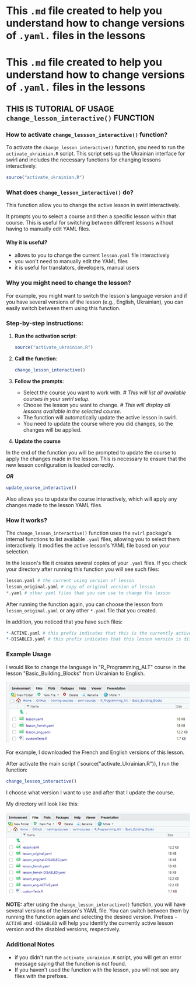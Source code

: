 # This `.md` file created to help you understand how to change versions of `.yaml.` files in the lessons

# This `.md` file created to help you understand how to change versions of `.yaml.` files in the lessons

## THIS IS TUTORIAL OF USAGE `change_lesson_interactive()` FUNCTION

### How to activate `change_lessson_interactive()` function?

To activate the `change_lesson_interactive()` function, you need to run the `activate_ukrainian.R` script. This script sets up the Ukrainian interface for swirl and includes the necessary functions for changing lessons interactively.

```r
source("activate_ukrainian.R")
```

### What does `change_lesson_interactive()` do?

This function allow you to change the active lesson in swirl interactively. 


It prompts you to select a course and then a specific lesson within that course. This is useful for switching between different lessons without having to manually edit YAML files.

#### Why it is useful?

- allows to you to change the current `lesson.yaml` file interactively
- you won't need to manually edit the YAML files
- it is useful for translators, developers, manual users

### Why you might need to change the lesson?

For example, you might want to switch the lesson`s language version and if you have several versions of the lesson (e.g., English, Ukrainian), you can easily switch between them using this function.

### Step-by-step instructions:

1. **Run the activation script**:
   ```r
   source("activate_ukrainian.R")
   ```

2. **Call the function**:
   ```r
   change_lesson_interactive()
   ```

3. **Follow the prompts**:
   - Select the course you want to work with. *# This will list all available courses in your swirl setup.*
   - Choose the lesson you want to change. *# This will display all lessons available in the selected course.*
   - The function will automatically update the active lesson in swirl.
   - You need to update the course where you did changes, so the changes will be applied.


4. **Update the course**

In the end of the function you will be prompted to update the course to apply the changes made in the lesson. This is necessary to ensure that the new lesson configuration is loaded correctly.

***OR***
   ```r
   update_course_interactive()
   ```
Also allows you to update the course interactively, which will apply any changes made to the lesson YAML files.
   
### How it works?

The `change_lesson_interactive()` function uses the `swirl` package's internal functions to list available `.yaml` files, allowing you to select them interactively. It modifies the active lesson's YAML file based on your selection.

In the lesson's file it creates several copies of your `.yaml` files. If you check your directory after running this function you will see such files:
```r
lesson.yaml # the current using version of lesson
lesson_original.yaml # copy of original version of lesson
*.yaml # other yaml files that you can use to change the lesson
```
After running the function again, you can choose the lesson from `lesson_original.yaml` or any other `*.yaml` file that you created.


In addition, you noticed that you have such files:
```r
*-ACTIVE.yaml # this prefix indicates that this is the currently active lesson version
*-DISABLED.yaml # this prefix indicates that this lesson version is disabled
```

### Example Usage

I would like to change the language in "R_Programming_ALT" course in the lesson "Basic_Building_Blocks" from Ukrainian to English.

![change_lessons_guide-1](images/change_lessons_guide-1.jpg)


For example, I downloaded the French and English versions of this lesson.


After activate the main script (`source("activate_Ukrainian.R")), I run the function:
```r
change_lesson_interactive()
```

I choose what version I want to use and after that I update the course.

My directory will look like this: 

![change_lessons_guide-2](images/change_lessons_guide-2.jpg)

**NOTE:** after using the `change_lesson_interactive()` function, you will have several versions of the lesson's YAML file. You can switch between them by running the function again and selecting the desired version. Prefixes `-ACTIVE` and `-DISABLED` will help you identify the currently active lesson version and the disabled versions, respectively.

### Additional Notes
- if you didn't run the `activate_ukrainian.R` script, you will get an error message saying that the function is not found.
- If you haven’t used the function with the lesson, you will not see any files with the prefixes. 
